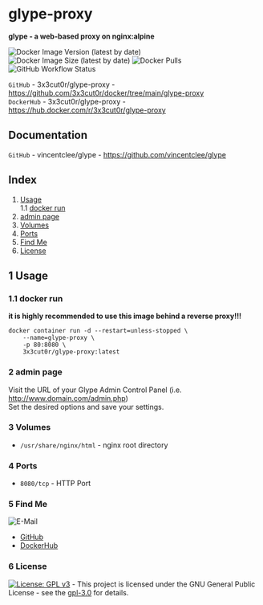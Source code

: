 # glype-proxy

**glype - a web-based proxy on nginx:alpine**

![Docker Image Version (latest by date)](https://img.shields.io/docker/v/3x3cut0r/glype-proxy)
![Docker Image Size (latest by date)](https://img.shields.io/docker/image-size/3x3cut0r/glype-proxy)
![Docker Pulls](https://img.shields.io/docker/pulls/3x3cut0r/glype-proxy)
![GitHub Workflow Status](https://img.shields.io/github/workflow/status/3x3cut0r/docker/build%20glype-proxy)

`GitHub` - 3x3cut0r/glype-proxy - https://github.com/3x3cut0r/docker/tree/main/glype-proxy  
`DockerHub` - 3x3cut0r/glype-proxy - https://hub.docker.com/r/3x3cut0r/glype-proxy  

## Documentation

`GitHub` - vincentclee/glype - https://github.com/vincentclee/glype  

## Index

1. [Usage](#usage)  
  1.1 [docker run](#dockerrun)  
2. [admin page](#admin-page)  
3. [Volumes](#volumes)  
4. [Ports](#ports)  
5. [Find Me](#findme)  
6. [License](#license)  

## 1 Usage <a name="usage"></a>

### 1.1 docker run <a name="dockerrun"></a>

**it is highly recommended to use this image behind a reverse proxy!!!**  
```shell
docker container run -d --restart=unless-stopped \
    --name=glype-proxy \
    -p 80:8080 \
    3x3cut0r/glype-proxy:latest
```

### 2 admin page <a name="admin-page"></a>
Visit the URL of your Glype Admin Control Panel (i.e. http://www.domain.com/admin.php)  
Set the desired options and save your settings.  

### 3 Volumes <a name="volumes"></a>

* `/usr/share/nginx/html` - nginx root directory

### 4 Ports <a name="ports"></a>

* `8080/tcp` - HTTP Port  

### 5 Find Me <a name="findme"></a>

![E-Mail](https://img.shields.io/badge/E--Mail-executor55%40gmx.de-red)
* [GitHub](https://github.com/3x3cut0r)
* [DockerHub](https://hub.docker.com/u/3x3cut0r)

### 6 License <a name="license"></a>

[![License: GPL v3](https://img.shields.io/badge/License-GPLv3-blue.svg)](https://www.gnu.org/licenses/gpl-3.0) - This project is licensed under the GNU General Public License - see the [gpl-3.0](https://www.gnu.org/licenses/gpl-3.0.en.html) for details.
